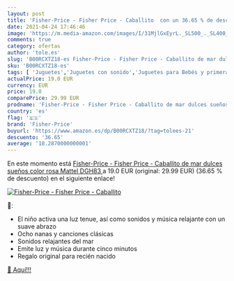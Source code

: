 ```yaml
---
layout: post
title: 'Fisher-Price - Fisher Price - Caballito  con un 36.65 % de descuento'
date: 2021-04-24 17:46:46
image: 'https://m.media-amazon.com/images/I/31MjlGxEyrL._SL500_._SL400_.jpg'
comments: true
category: ofertas
author: 'tole.es'
slug: 'B00RCXTZ18-es Fisher-Price - Fisher Price - Caballito de mar dulces...'
sku: 'B00RCXTZ18-es'
tags: [ 'Juguetes','Juguetes con sonido','Juguetes para Bebés y primera infancia','Juguetes para bebés','Juguetes y juegos','fisher-price','mattel', ]
actualPrice: 19.0 EUR
currency: EUR
price: 19.0
comparePrice: 29.99 EUR
prodname: 'Fisher-Price - Fisher Price - Caballito de mar dulces sueños  color rosa  Mattel DGH83 '
country: 'es'
flag: '🇪🇸'
brand: 'Fisher-Price'
buyurl: 'https://www.amazon.es/dp/B00RCXTZ18/?tag=tolees-21'
descuento: '36.65'
average: '18.2870000000001'
---
```


En este momento está [Fisher-Price - Fisher Price - Caballito de mar dulces sueños  color rosa  Mattel DGH83 ](https://www.amazon.es/dp/B00RCXTZ18/?tag=tolees-21) a 19.0 EUR (original: 29.99 EUR) (36.65 %  de descuento) en el siguiente enlace!

[![Fisher-Price - Fisher Price - Caballito ](https://m.media-amazon.com/images/I/31MjlGxEyrL._SL500_._SL400_.jpg)](https://www.amazon.es/dp/B00RCXTZ18/?tag=tolees-21)

🔎:

- El niño activa una luz tenue, así como sonidos y música relajante con un suave abrazo
- Ocho nanas y canciones clásicas
- Sonidos relajantes del mar
- Emite luz y música durante cinco minutos
- Regalo original para recién nacido

[🛒 Aquí!!!](https://www.amazon.es/dp/B00RCXTZ18/?tag=tolees-21)
